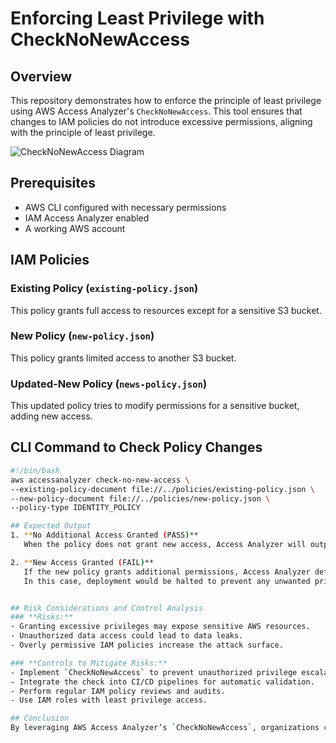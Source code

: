 # Enforcing Least Privilege with CheckNoNewAccess

## Overview
This repository demonstrates how to enforce the principle of least privilege using AWS Access Analyzer's `CheckNoNewAccess`. This tool ensures that changes to IAM policies do not introduce excessive permissions, aligning with the principle of least privilege.

![CheckNoNewAccess Diagram](images/checknoaccess.png)

## Prerequisites
- AWS CLI configured with necessary permissions
- IAM Access Analyzer enabled
- A working AWS account

## IAM Policies
### **Existing Policy (`existing-policy.json`)**
This policy grants full access to resources except for a sensitive S3 bucket.

### **New Policy (`new-policy.json`)**
This policy grants limited access to another S3 bucket.

### **Updated-New Policy (`news-policy.json`)**
This updated policy tries to modify permissions for a sensitive bucket, adding new access.

## CLI Command to Check Policy Changes
```bash
#!/bin/bash
aws accessanalyzer check-no-new-access \
--existing-policy-document file://../policies/existing-policy.json \
--new-policy-document file://../policies/new-policy.json \
--policy-type IDENTITY_POLICY

## Expected Output
1. **No Additional Access Granted (PASS)**  
   When the policy does not grant new access, Access Analyzer will output "PASS."

2. **New Access Granted (FAIL)**  
   If the new policy grants additional permissions, Access Analyzer detects the changes and outputs "FAIL."  
   In this case, deployment would be halted to prevent any unwanted privileges in production accounts.


## Risk Considerations and Control Analysis
### **Risks:**
- Granting excessive privileges may expose sensitive AWS resources.
- Unauthorized data access could lead to data leaks.
- Overly permissive IAM policies increase the attack surface.

### **Controls to Mitigate Risks:**
- Implement `CheckNoNewAccess` to prevent unauthorized privilege escalation.
- Integrate the check into CI/CD pipelines for automatic validation.
- Perform regular IAM policy reviews and audits.
- Use IAM roles with least privilege access.

## Conclusion
By leveraging AWS Access Analyzer’s `CheckNoNewAccess`, organizations can proactively enforce least privilege and prevent unintended privilege escalations in IAM policies.
